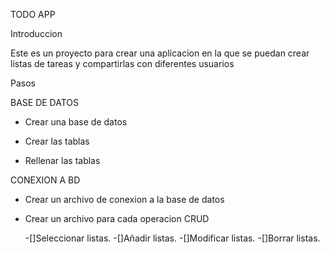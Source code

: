TODO APP

Introduccion

Este es un proyecto para crear una aplicacion en la que se puedan crear listas de tareas y compartirlas con diferentes usuarios

Pasos

BASE DE DATOS

- Crear una base de datos

- Crear las tablas

- Rellenar las tablas

CONEXION A BD

- Crear un archivo de conexion a la base de datos

- Crear un archivo para cada operacion CRUD

  -[]Seleccionar listas.
  -[]Añadir listas.
  -[]Modificar listas.
  -[]Borrar listas.
  

